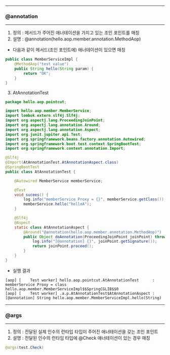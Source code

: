 ------
### @annotation
------
1. 정의 : 메서드가 주어진 애너테이션을 가지고 있는 조인 포인트를 매칭
2. 설명 : @annotation(hello.aop.member.annotation.MethodAop)
  - 다음과 같이 메서드(조인 포인트에) 애너테이션이 있으면 매칭
```java
public class MemberServiceImpl {
    @MethodAop("test value")
    public String hello(String param) {
        return "OK";
    }
}
```

3. AtAnnotationTest
```java
package hello.aop.pointcut;

import hello.aop.member.MemberService;
import lombok.extern.slf4j.Slf4j;
import org.aspectj.lang.ProceedingJoinPoint;
import org.aspectj.lang.annotation.Around;
import org.aspectj.lang.annotation.Aspect;
import org.junit.jupiter.api.Test;
import org.springframework.beans.factory.annotation.Autowired;
import org.springframework.boot.test.context.SpringBootTest;
import org.springframework.context.annotation.Import;

@Slf4j
@Import(AtAnnotationTest.AtAnnotationAspect.class)
@SpringBootTest
public class AtAnnotationTest {

    @Autowired MemberService memberService;

    @Test
    void sucees() {
        log.info("memberService Proxy = {}", memberService.getClass());
        memberService.hello("helloA");
    }

    @Slf4j
    @Aspect
    static class AtAnnotationAspect {
        @Around("@annotation(hello.aop.member.annotation.MethodAop)")
        public Object doAnnotation(ProceedingJoinPoint joinPoint) throws Throwable {
            log.info("[@annotation] {}", joinPoint.getSignature());
            return joinPoint.proceed();
        }
    }
}
```
  - 실행 결과
```
[aop] [    Test worker] hello.aop.pointcut.AtAnnotationTest      : memberService Proxy = class hello.aop.member.MemberServiceImpl$$SpringCGLIB$$0
[aop] [    Test worker] .a.p.AtAnnotationTest$AtAnnotationAspect : [@annotation] String hello.aop.member.MemberServiceImpl.hello(String)
```

-----
### @args
-----
1. 정의 : 전달된 실제 인수의 런타입 타입이 주어진 애너테이션을 갖는 조인 포인트
2. 설명 : 전달된 인수의 런타임 타입에 @Check 애너테이션이 있는 경우 매칭
```java
@args(test.Check)
```
